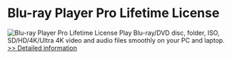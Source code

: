 # Blu-ray Player Pro Lifetime License
![Blu-ray Player Pro Lifetime License](https://mycommerce.akamaized.net/api/pimages/P300990841/BIG/300990841.PNG)
Play Blu-ray/DVD disc, folder, ISO, SD/HD/4K/Ultra 4K video and audio files smoothly on your PC and laptop.
[>> Detailed information](https://secure.shareit.com/shareit/product.html?productid=300990841&affiliateid=200057808)